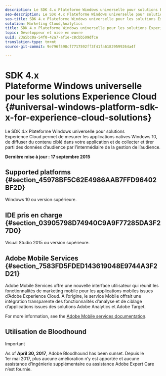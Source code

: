 ```yaml
---
description: Le SDK 4.x Plateforme Windows universelle pour solutions Experience Cloud permet de mesurer les applications natives Windows 10, de diffuser du contenu ciblé dans votre application et de collecter et tirer parti des données d’audience par l’intermédiaire de la gestion de l’audience.
seo-description: Le SDK 4.x Plateforme Windows universelle pour solutions Experience Cloud permet de mesurer les applications natives Windows 10, de diffuser du contenu ciblé dans votre application et de collecter et tirer parti des données d’audience par l’intermédiaire de la gestion de l’audience.
seo-title: SDK 4.x Plateforme Windows universelle pour les solutions Experience Cloud
solution: Marketing Cloud,Analytics
title: SDK 4.x Plateforme Windows universelle pour les solutions Experience Cloud
topic: Développeur et mise en œuvre
uuid: 23a5bc0a-54f0-42a7-af1e-c8cbb509dfce
translation-type: tm+mt
source-git-commit: 9e796f590cf7717592ff3f41fa61829599264a4f

---
```



# SDK 4.x Plateforme Windows universelle pour les solutions Experience Cloud {#universal-windows-platform-sdk-x-for-experience-cloud-solutions}

Le SDK 4.x Plateforme Windows universelle pour solutions Experience Cloud permet de mesurer les applications natives Windows 10, de diffuser du contenu ciblé dans votre application et de collecter et tirer parti des données d’audience par l’intermédiaire de la gestion de l’audience.

**Dernière mise à jour : 17 septembre 2015**

## Supported platforms {#section_45978BF5C62E4986AAB7FFD96402BF2D}

Windows 10 ou version supérieure.

## IDE pris en charge {#section_03905798D74940C9A9F77285DA3F27D0}

Visual Studio 2015 ou version supérieure.

## Adobe Mobile Services {#section_7583FD5FDED143619048E9744A3F2D21}

Adobe Mobile Services offre une nouvelle interface utilisateur qui réunit les fonctionnalités de marketing mobile pour les applications mobiles issues d’Adobe Experience Cloud. À l’origine, le service Mobile offrait une intégration transparente des fonctionnalités d’analyse et de ciblage d’applications issues des solutions Adobe Analytics et Adobe Target.

For more information, see the [Adobe Mobile services documentation](/help/using/home.md).

## Utilisation de Bloodhound

>[!IMPORTANT]
>
>As of **April 30, 2017**, Adobe Bloodhound has been
sunset. Depuis le 1er mai 2017, plus aucune amélioration n’y est apportée et aucune assistance d’ingénierie supplémentaire ou assistance Adobe Expert Care n’est fournie.
